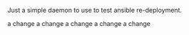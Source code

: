 Just a simple daemon to use to test ansible re-deployment.

a change
a change
a change
a change
a change
